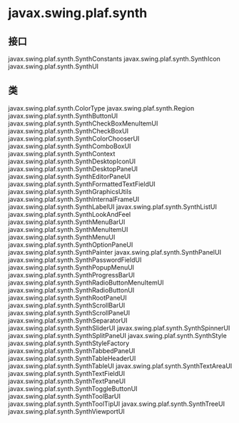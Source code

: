 # javax.swing.plaf.synth

## 接口

javax.swing.plaf.synth.SynthConstants
javax.swing.plaf.synth.SynthIcon
javax.swing.plaf.synth.SynthUI

## 类

javax.swing.plaf.synth.ColorType
javax.swing.plaf.synth.Region
javax.swing.plaf.synth.SynthButtonUI
javax.swing.plaf.synth.SynthCheckBoxMenuItemUI
javax.swing.plaf.synth.SynthCheckBoxUI
javax.swing.plaf.synth.SynthColorChooserUI
javax.swing.plaf.synth.SynthComboBoxUI
javax.swing.plaf.synth.SynthContext
javax.swing.plaf.synth.SynthDesktopIconUI
javax.swing.plaf.synth.SynthDesktopPaneUI
javax.swing.plaf.synth.SynthEditorPaneUI
javax.swing.plaf.synth.SynthFormattedTextFieldUI
javax.swing.plaf.synth.SynthGraphicsUtils
javax.swing.plaf.synth.SynthInternalFrameUI
javax.swing.plaf.synth.SynthLabelUI
javax.swing.plaf.synth.SynthListUI
javax.swing.plaf.synth.SynthLookAndFeel
javax.swing.plaf.synth.SynthMenuBarUI
javax.swing.plaf.synth.SynthMenuItemUI
javax.swing.plaf.synth.SynthMenuUI
javax.swing.plaf.synth.SynthOptionPaneUI
javax.swing.plaf.synth.SynthPainter
javax.swing.plaf.synth.SynthPanelUI
javax.swing.plaf.synth.SynthPasswordFieldUI
javax.swing.plaf.synth.SynthPopupMenuUI
javax.swing.plaf.synth.SynthProgressBarUI
javax.swing.plaf.synth.SynthRadioButtonMenuItemUI
javax.swing.plaf.synth.SynthRadioButtonUI
javax.swing.plaf.synth.SynthRootPaneUI
javax.swing.plaf.synth.SynthScrollBarUI
javax.swing.plaf.synth.SynthScrollPaneUI
javax.swing.plaf.synth.SynthSeparatorUI
javax.swing.plaf.synth.SynthSliderUI
javax.swing.plaf.synth.SynthSpinnerUI
javax.swing.plaf.synth.SynthSplitPaneUI
javax.swing.plaf.synth.SynthStyle
javax.swing.plaf.synth.SynthStyleFactory
javax.swing.plaf.synth.SynthTabbedPaneUI
javax.swing.plaf.synth.SynthTableHeaderUI
javax.swing.plaf.synth.SynthTableUI
javax.swing.plaf.synth.SynthTextAreaUI
javax.swing.plaf.synth.SynthTextFieldUI
javax.swing.plaf.synth.SynthTextPaneUI
javax.swing.plaf.synth.SynthToggleButtonUI
javax.swing.plaf.synth.SynthToolBarUI
javax.swing.plaf.synth.SynthToolTipUI
javax.swing.plaf.synth.SynthTreeUI
javax.swing.plaf.synth.SynthViewportUI




